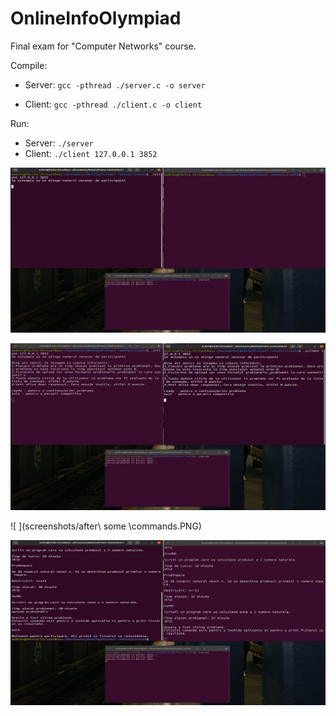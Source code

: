 # OnlineInfoOlympiad
Final exam for "Computer Networks" course.

Compile:
* Server: ```gcc -pthread ./server.c -o server```

* Client: ```gcc -pthread ./client.c -o client```

Run:
* Server: ```./server```
* Client: ```./client 127.0.0.1 3852```


![ ](screenshots/start.PNG)

![ ](screenshots/info.PNG)

![ ](screenshots/after\ some \commands.PNG)

![ ](screenshots/end.PNG)
